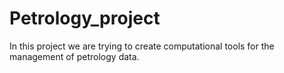 Petrology_project
=================

In this project we are trying to create computational tools for the management of petrology data.
